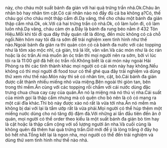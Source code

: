 này, cho cháu một suất bánh đa gián với hai quả trứng trần nhá.Ok.Cháu ăn nhân bò hay nhân tim cật.Có cái nhân nào nó đầy đủ cả ba không ạ?Có, thế cháu gọi cho cháu một thập cẩm đi.Dạ vâng, thế cho cháu một bánh đa gián thập cẩm nhá.Ok, ok.Với cả hai trứng trần cô nhá.Ok, cô làm luôn đi, cô làm luôn nhá.Dạ vâng, cháu cảm ơn ạ.Đây là bánh đa rung béo nằm ở 432 Tôn Hiệu.Mỗi khi tôi đi qua đây thấy quán rất là đông, đến mức không có cả chỗ ngồi.Nên hôm nay tôi đã ra sớm để trải nghiệm xem tình hình như thế nào.Ngoài bánh đa gián ra thì quán còn có cả bánh đa nước với các topping như là tôm xào mộc nhĩ, cá gián, trả lá lốt, vân vân.Và các món như là óc rán hoặc là óc trần.Ai mà muốn ăn óc trần thì mọi người nên ra sớm, bởi vì lúc tôi ra là 11:00 giờ đã hết óc trần rồi.Không biết là cái món này ngoài Hải Phòng ra thì các tỉnh thành khác mọi người có cái món này hay không.Nếu không có thì mọi người đi food tour có thể ghé qua đây trải nghiệm và dùng thử xem như thế nào.Món này thì sẽ có nhân tim, cật, bò.Cái bánh đa gián được cắt thành nhiều miếng nhỏ vừa miệng.Bên ngoài thì giòn tan, bên trong thì mềm.Ăn cùng với các topping rồi chấm với cái nước dùng đặc trưng chua chua cay cay của quán.Ăn nó lạ miệng mà nó thú vị nha.Cái suất của mình gọi là thập cẩm nhưng mà cô quên cho bò nên là cô có mang ra một cái đĩa khác.Thì bò này được xào nó rất là vừa tới nha.Ăn nó mềm mà không bị dai với lại là tẩm ướp rất là vừa phải.Mọi người có thể húp thêm một miếng nước dùng cho nó tăng độ đậm đà.Với những ai lần đầu tiên đến ăn ở quán, mọi người có thể order theo kiểu là một suất bánh đa gián bò tim hay là cật hoặc là thập cẩm cộng với số lượng người ăn nha.Và cuối cùng là không quên đá thêm hai quả trứng trần.Giờ mới để ý là lòng trắng ở đây họ bỏ hết nhá.Tổng kết lại là ngon nha, mọi người có thể đến trải nghiệm và dùng thử xem tình hình như thế nào nhá.